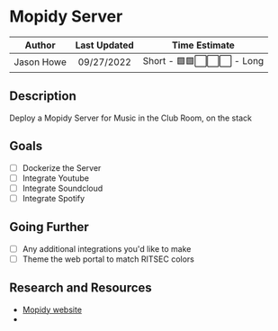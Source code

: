 # Mopidy Server

|  Author  | Last Updated |       Time Estimate        |
| :------: | :----------: | :------------------------: |
| Jason Howe |  09/27/2022  | Short - 🟩🟩⬜️⬜️⬜️ - Long |

## Description

Deploy a Mopidy Server for Music in the Club Room, on the stack
 

## Goals

- [ ] Dockerize the Server
- [ ] Integrate Youtube
- [ ] Integrate Soundcloud
- [ ] Integrate Spotify

## Going Further

- [ ] Any additional integrations you'd like to make
- [ ] Theme the web portal to match RITSEC colors

## Research and Resources
- [Mopidy website](https://mopidy.com)
- 